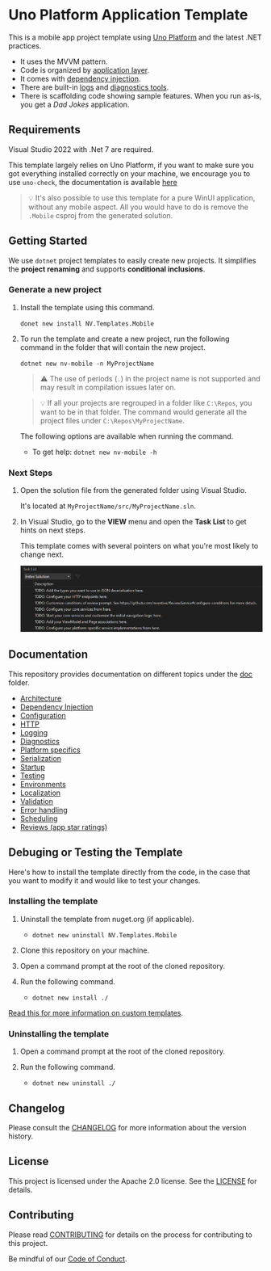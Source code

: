 ﻿# Uno Platform Application Template

This is a mobile app project template using [Uno Platform](https://github.com/unoplatform/uno) and the latest .NET practices.

- It uses the MVVM pattern.
- Code is organized by [application layer](doc/Architecture.md#Solution-Structure).
- It comes with [dependency injection](doc/DependencyInjection.md).
- There are built-in [logs](doc/Logging.md) and [diagnostics tools](doc/Diagnostics.md).
- There is scaffolding code showing sample features.
  When you run as-is, you get a _Dad Jokes_ application.

## Requirements

Visual Studio 2022 with .Net 7 are required.

This template largely relies on Uno Platform, if you want to make sure you got everything installed correctly on your machine, we encourage you to use `uno-check`, the documentation is available [here](https://platform.uno/docs/articles/uno-check.html)

> 💡 It's also possible to use this template for a pure WinUI application, without any mobile aspect.
> All you would have to do is remove the `.Mobile` csproj from the generated solution.


## Getting Started

We use `dotnet` project templates to easily create new projects. It simplifies the **project renaming** and supports **conditional inclusions**.

### Generate a new project

1. Install the template using this command.
   
   `donet new install NV.Templates.Mobile`

1. To run the template and create a new project, run the following command in the folder that will contain the new project.
    
    `dotnet new nv-mobile -n MyProjectName`
    
    > ⚠ The use of periods (`.`) in the project name is not supported and may result in compilation issues later on.

   > 💡 If all your projects are regrouped in a folder like `C:\Repos`, you want to be in that folder.
   > The command would generate all the project files under `C:\Repos\MyProjectName`.

   The following options are available when running the command.

   - To get help: `dotnet new nv-mobile -h`

### Next Steps

1. Open the solution file from the generated folder using Visual Studio. 

   It's located at `MyProjectName/src/MyProjectName.sln`.

1. In Visual Studio, go to the **VIEW** menu and open the **Task List** to get hints on next steps.
   
   This template comes with several pointers on what you're most likely to change next.
   
   ![](doc/images/VisualStudioTaskListForNextSteps.PNG)

## Documentation

This repository provides documentation on different topics under the [doc](doc/) folder.

- [Architecture](doc/Architecture.md)
- [Dependency Injection](doc/DependencyInjection.md)
- [Configuration](doc/Configuration.md)
- [HTTP](doc/HTTP.md)
- [Logging](doc/Logging.md)
- [Diagnostics](doc/Diagnostics.md)
- [Platform specifics](doc/PlatformSpecifics.md)
- [Serialization](doc/Serialization.md)
- [Startup](doc/Startup.md)
- [Testing](doc/Testing.md)
- [Environments](doc/Environments.md)
- [Localization](doc/Localization.md)
- [Validation](doc/Validation.md)
- [Error handling](doc/ErrorHandling.md)
- [Scheduling](doc/Scheduling.md)
- [Reviews (app star ratings)](doc/Reviews.md)

## Debuging or Testing the Template
Here's how to install the template directly from the code, in the case that you want to modify it and would like to test your changes.

### Installing the template

1. Uninstall the template from nuget.org (if applicable).
   - `dotnet new uninstall NV.Templates.Mobile`

1. Clone this repository on your machine.
1. Open a command prompt at the root of the cloned repository.
1. Run the following command.

    - `dotnet new install ./`

[Read this for more information on custom templates](https://docs.microsoft.com/en-us/dotnet/core/tools/custom-templates).

### Uninstalling the template
1. Open a command prompt at the root of the cloned repository. 
1. Run the following command.

    - `dotnet new uninstall ./`


## Changelog

Please consult the [CHANGELOG](CHANGELOG.md) for more information about the version history.

## License

This project is licensed under the Apache 2.0 license. See the [LICENSE](LICENSE) for details.

## Contributing

Please read [CONTRIBUTING](CONTRIBUTING.md) for details on the process for contributing to this project.

Be mindful of our [Code of Conduct](CODE_OF_CONDUCT.md).
